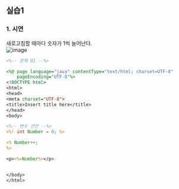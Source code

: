 ## 실습1

### 1. 시연
새로고침할 때마다 숫자가 1씩 늘어난다.  
![image](https://user-images.githubusercontent.com/63652571/168722020-a01878f9-92b0-471e-a935-e6366cf3678c.png)

```jsp
<%-- 문제 01 --%>

<%@ page language="java" contentType="text/html; charset=UTF-8"
    pageEncoding="UTF-8"%>
<!DOCTYPE html>
<html>
<head>
<meta charset="UTF-8">
<title>Insert title here</title>
</head>
<body>

<%-- 변수 선언 --%>
<%! int Number = 0; %>

<% Number++;
%>

<p><%=Number%></p>


</body>
</html>
```
